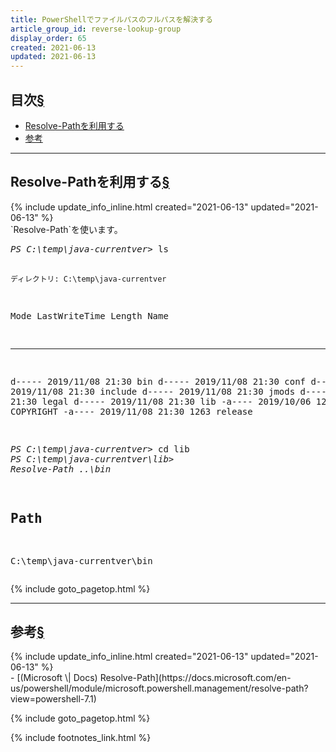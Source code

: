 ```yaml
---
title: PowerShellでファイルパスのフルパスを解決する
article_group_id: reverse-lookup-group
display_order: 65
created: 2021-06-13
updated: 2021-06-13
---
```


## <a name="index">目次</a><a class="heading-anchor-permalink" href="#目次">§</a>

<ul id="index_ul">
<li><a href="#Resolve-Pathを利用する">Resolve-Pathを利用する</a></li>
<li><a href="#参考">参考</a></li>
</ul>

* * *
## <a name="Resolve-Pathを利用する">Resolve-Pathを利用する</a><a class="heading-anchor-permalink" href="#Resolve-Pathを利用する">§</a>
<div class="chapter-updated">{% include update_info_inline.html created="2021-06-13" updated="2021-06-13" %}</div>
`Resolve-Path`を使います。

<div class="code-box-output no-title">
<pre>
<em class="command">PS C:\temp\java-currentver&gt;</em> ls


    ディレクトリ: C:\temp\java-currentver


Mode                 LastWriteTime         Length Name
----                 -------------         ------ ----
d-----        2019/11/08     21:30                bin
d-----        2019/11/08     21:30                conf
d-----        2019/11/08     21:30                include
d-----        2019/11/08     21:30                jmods
d-----        2019/11/08     21:30                legal
d-----        2019/11/08     21:30                lib
-a----        2019/10/06     12:01           3244 COPYRIGHT
-a----        2019/11/08     21:30           1263 release


<em class="command">PS C:\temp\java-currentver&gt;</em> cd lib
<em class="command">PS C:\temp\java-currentver\lib&gt;</em> <em>Resolve-Path</em> <em class="blue">..\bin</em>

Path
----
C:\temp\java-currentver\bin
</pre>
</div>

{% include goto_pagetop.html %}

* * *
## <a name="参考">参考</a><a class="heading-anchor-permalink" href="#参考">§</a>
<div class="chapter-updated">{% include update_info_inline.html created="2021-06-13" updated="2021-06-13" %}</div>
- [(Microsoft \| Docs) Resolve-Path](https://docs.microsoft.com/en-us/powershell/module/microsoft.powershell.management/resolve-path?view=powershell-7.1)

{% include goto_pagetop.html %}

{% include footnotes_link.html %}
